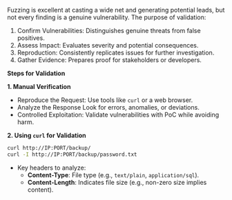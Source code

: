 Fuzzing is excellent at casting a wide net and generating potential leads, but not every finding is a genuine vulnerability. The purpose of validation:

1. Confirm Vulnerabilities: Distinguishes genuine threats from false positives.
2. Assess Impact: Evaluates severity and potential consequences.
3. Reproduction: Consistently replicates issues for further investigation.
4. Gather Evidence: Prepares proof for stakeholders or developers.

 
 **Steps for Validation**

**1. Manual Verification**
- Reproduce the Request: Use tools like `curl` or a web browser.
- Analyze the Response Look for errors, anomalies, or deviations.
- Controlled Exploitation: Validate vulnerabilities with PoC while avoiding harm.

**2. Using `curl` for Validation**

```bash
curl http://IP:PORT/backup/
curl -I http://IP:PORT/backup/password.txt
```

- Key headers to analyze:
    - **Content-Type**: File type (e.g., `text/plain`, `application/sql`).
    - **Content-Length**: Indicates file size (e.g., non-zero size implies content).